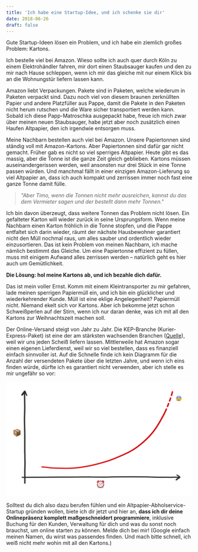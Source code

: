```yaml
---
title: 'Ich habe eine Startup-Idee, und ich schenke sie dir'
date: 2018-06-26
draft: false
---
```


Gute Startup-Ideen lösen ein Problem, und ich habe ein ziemlich großes Problem: Kartons.

Ich bestelle viel bei Amazon. Wieso sollte ich auch quer durch Köln zu einem Elektrohändler fahren, mir dort einen Staubsauger kaufen und den zu mir nach Hause schleppen, wenn ich mir das gleiche mit nur einem Klick bis an die Wohnungstür liefern lassen kann.

Amazon liebt Verpackungen. Pakete sind in Paketen, welche wiederum in Paketen verpackt sind. Dazu noch viel von diesem braunen zerknüllten Papier und andere Platzfüller aus Pappe, damit die Pakete in den Paketen nicht herum rutschen und die Ware sicher transportiert werden kann. Sobald ich diese Papp-Matroschka ausgepackt habe, freue ich mich zwar über meinen neuen Staubsauger, habe jetzt aber noch zusätzlich einen Haufen Altpapier, den ich irgendwie entsorgen muss.

Meine Nachbarn bestellen auch viel bei Amazon. Unsere Papiertonnen sind ständig voll mit Amazon-Kartons. Aber Papiertonnen sind dafür gar nicht gemacht. Früher gab es nicht so viel sperriges Altpapier. Heute gibt es das massig, aber die Tonne ist die ganze Zeit gleich geblieben. Kartons müssen auseinandergerissen werden, weil ansonsten nur drei Stück in eine Tonne passen würden. Und manchmal fällt in einer einzigen Amazon-Lieferung so viel Altpapier an, dass ich auch kompakt und zerrissen immer noch fast eine ganze Tonne damit fülle.

> _"Aber Timo, wenn die Tonnen nicht mehr ausreichen, kannst du das dem Vermieter sagen und der bestellt dann mehr Tonnen."_

Ich bin davon überzeugt, dass weitere Tonnen das Problem nicht lösen. Ein gefalteter Karton will wieder zurück in seine Ursprungsform. Wenn meine Nachbarn einen Karton fröhlich in die Tonne stopfen, und die Pappe entfaltet sich darin wieder, räumt der nächste Hausbewohner garantiert nicht den Müll nochmal raus, um alles sauber und ordentlich wieder einzusortieren. Das ist kein Problem von meinen Nachbarn, ich mache nämlich bestimmt das Gleiche. Um eine Papiertonne effizient zu füllen, muss mit einigem Aufwand alles zerrissen werden – natürlich geht es hier auch um Gemütlichkeit.

**Die Lösung: hol meine Kartons ab, und ich bezahle dich dafür.**

<!-- more -->

Das ist mein voller Ernst. Komm mit einem Kleintransporter zu mir gefahren, lade meinen sperrigen Papiermüll ein, und ich bin ein glücklicher und wiederkehrender Kunde. Müll ist eine eklige Angelegenheit? Papiermüll nicht. Niemand ekelt sich vor Kartons. Aber ich bekomme jetzt schon Schweißperlen auf der Stirn, wenn ich nur daran denke, was ich mit all den Kartons zur Weihnachtszeit machen soll.

Der Online-Versand steigt von Jahr zu Jahr. Die KEP-Branche (Kurier-Express-Paket) ist eine der am stärksten wachsenden Branchen ([Quelle](https://www.biek.de/tl_files/biek/downloads/papiere/BIEK_KEP-Studie_2016.pdf#page=21)), weil wir uns jeden Scheiß liefern lassen. Mittlerweile hat Amazon sogar einen eigenen Lieferdienst, weil wir so viel bestellen, dass es finanziell einfach sinnvoller ist. Auf die Schnelle finde ich kein Diagramm für die Anzahl der versendeten Pakete über die letzten Jahre, und wenn ich eins finden würde, dürfte ich es garantiert nicht verwenden, aber ich stelle es mir ungefähr so vor:

![Ein sehr präziser Graph über die Entwicklung von versendeten Paketen](./praeziser-graph.png)

Solltest du dich also dazu berufen fühlen und ein Altpapier-Abholservice-Startup gründen wollen, biete ich dir jetzt und hier an, **dass ich dir deine Onlinepräsenz komplett maßgeschneidert programmiere**, inklusive Buchung für den Kunden, Verwaltung für dich und was du sonst noch brauchst, um online starten zu können. Melde dich bei mir! (Google einfach meinen Namen, du wirst was passendes finden. Und mach bitte schnell, ich weiß nicht mehr wohin mit all den Kartons.)
